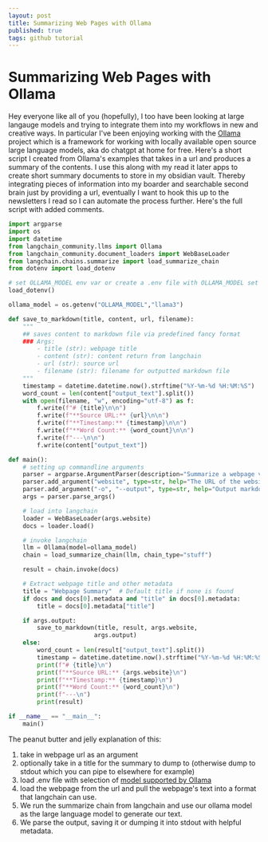 ```yaml
---
layout: post
title: Summarizing Web Pages with Ollama
published: true
tags: github tutorial
---
```


# Summarizing Web Pages with Ollama 
Hey everyone like all of you (hopefully), I too have been looking at large langauge models and trying to integrate them into my workflows in new and creative ways. In particular I've been enjoying working with the [Ollama](https://ollama.com/) project which is a framework for working with locally available open source large language models, aka do chatgpt at home for free. Here's a short script I created from Ollama's examples that takes in a url and produces a summary of the contents. I use this along with my read it later apps to create short summary documents to store in my obsidian vault. Thereby integrating pieces of information into my boarder and searchable second brain just by providing a url, eventually I want to hook this up to the newsletters I read so I can automate the process further. Here's the full script with added comments. 

```python web_summarize.py
import argparse
import os
import datetime
from langchain_community.llms import Ollama
from langchain_community.document_loaders import WebBaseLoader
from langchain.chains.summarize import load_summarize_chain
from dotenv import load_dotenv

# set OLLAMA_MODEL env var or create a .env file with OLLAMA_MODEL set to the model of your choice
load_dotenv()

ollama_model = os.getenv("OLLAMA_MODEL","llama3")

def save_to_markdown(title, content, url, filename):
    """
    ## saves content to markdown file via predefined fancy format
    ### Args:
        - title (str): webpage title 
        - content (str): content return from langchain
        - url (str): source url 
        - filename (str): filename for outputted markdown file 
    """
    timestamp = datetime.datetime.now().strftime("%Y-%m-%d %H:%M:%S")
    word_count = len(content["output_text"].split())
    with open(filename, "w", encoding="utf-8") as f:
        f.write(f"# {title}\n\n")
        f.write(f"**Source URL:** {url}\n\n")
        f.write(f"**Timestamp:** {timestamp}\n\n")
        f.write(f"**Word Count:** {word_count}\n\n")
        f.write(f"---\n\n")
        f.write(content["output_text"])

def main():
    # setting up commandline arguments
    parser = argparse.ArgumentParser(description="Summarize a webpage via a llm model available via ollama")
    parser.add_argument("website", type=str, help="The URL of the website to summarize.")
    parser.add_argument("-o", "--output", type=str, help="Output markdown file to save the summary. If not provided, output will be printed to stdout.")
    args = parser.parse_args()

    # load into langchain
    loader = WebBaseLoader(args.website)
    docs = loader.load()

    # invoke langchain 
    llm = Ollama(model=ollama_model)
    chain = load_summarize_chain(llm, chain_type="stuff")

    result = chain.invoke(docs)

    # Extract webpage title and other metadata
    title = "Webpage Summary"  # Default title if none is found
    if docs and docs[0].metadata and "title" in docs[0].metadata:
        title = docs[0].metadata["title"]

    if args.output:
        save_to_markdown(title, result, args.website,
                        args.output)
    else:
        word_count = len(result["output_text"].split())
        timestamp = datetime.datetime.now().strftime("%Y-%m-%d %H:%M:%S")
        print(f"# {title}\n")
        print(f"**Source URL:** {args.website}\n")
        print(f"**Timestamp:** {timestamp}\n")
        print(f"**Word Count:** {word_count}\n")
        print(f"---\n")
        print(result)

if __name__ == "__main__":
    main()

```

The peanut butter and jelly explanation of this:
1. take in webpage url as an argument
2. optionally take in a title for the summary to dump to (otherwise dump to stdout which you can pipe to elsewhere for example)
3. load .env file with selection of [model supported by Ollama](https://ollama.com/library)
4. load the webpage from the url and pull the webpage's text into a format that langchain can use. 
5. We run the summarize chain from langchain and use our ollama model as the large language model to generate our text. 
6. We parse the output, saving it or dumping it into stdout with helpful metadata. 